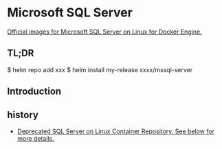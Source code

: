 # Microsoft SQL Server

[Official images for Microsoft SQL Server on Linux for Docker Engine.](https://hub.docker.com/_/microsoft-mssql-server)

## TL;DR
$ helm repo add xxx
$ helm install my-release xxxx/mssql-server

## Introduction

## history
* [Deprecated SQL Server on Linux Container Repository. See below for more details. ](https://hub.docker.com/r/microsoft/mssql-server-linux)